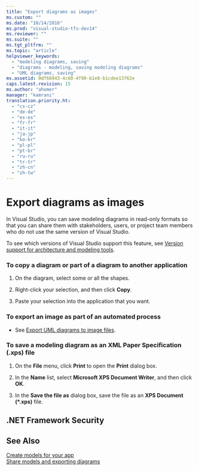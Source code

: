 ```yaml
---
title: "Export diagrams as images"
ms.custom: ""
ms.date: "10/14/2016"
ms.prod: "visual-studio-tfs-dev14"
ms.reviewer: ""
ms.suite: ""
ms.tgt_pltfrm: ""
ms.topic: "article"
helpviewer_keywords: 
  - "modeling diagrams, saving"
  - "diagrams - modeling, saving modeling diagrams"
  - "UML diagrams, saving"
ms.assetid: 0df68943-4c60-4f00-b1e8-b1cdee13762e
caps.latest.revision: 15
ms.author: "ahomer"
manager: "kamrani"
translation.priority.ht: 
  - "cs-cz"
  - "de-de"
  - "es-es"
  - "fr-fr"
  - "it-it"
  - "ja-jp"
  - "ko-kr"
  - "pl-pl"
  - "pt-br"
  - "ru-ru"
  - "tr-tr"
  - "zh-cn"
  - "zh-tw"
---
```

# Export diagrams as images
In Visual Studio, you can save modeling diagrams in read-only formats so that you can share them with stakeholders, users, or project team members who do not use the same version of Visual Studio.  
  
 To see which versions of Visual Studio support this feature, see [Version support for architecture and modeling tools](../modeling/what-s-new-for-design-in-visual-studio.md#VersionSupport).  
  
### To copy a diagram or part of a diagram to another application  
  
1.  On the diagram, select some or all the shapes.  
  
2.  Right-click your selection, and then click **Copy**.  
  
3.  Paste your selection into the application that you want.  
  
### To export an image as part of an automated process  
  
-   See [Export UML diagrams to image files](../modeling/export-uml-diagrams-to-image-files.md).  
  
### To save a modeling diagram as an XML Paper Specification (.xps) file  
  
1.  On the **File** menu, click **Print** to open the **Print** dialog box.  
  
2.  In the **Name** list, select **Microsoft XPS Document Writer**, and then click **OK**.  
  
3.  In the **Save the file as** dialog box, save the file as an **XPS Document (\*.xps)** file.  
  
## .NET Framework Security  
  
## See Also  
 [Create models for your app](../modeling/create-models-for-your-app.md)   
 [Share models and exporting diagrams](../modeling/share-models-and-exporting-diagrams.md)